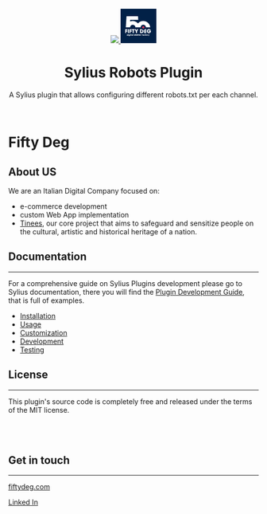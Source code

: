 <p align="center">
    <a href="https://sylius.com" target="_blank">
        <img src="https://demo.sylius.com/assets/shop/img/logo.png" />
    </a>
    <a href="https://fiftydeg.com" target="_blank">
        <img src="doc/images/fd.png" />
    </a>
</p>

<h1 align="center">Sylius Robots Plugin</h1>

<p align="center">A Sylius plugin that allows configuring different robots.txt per each channel.</p>
<br/>

# Fifty Deg

## About US
We are an Italian Digital Company focused on:
- e-commerce development
- custom Web App implementation
- <a href="https://tinees.com/join-tinees/" target="_blank">Tinees</a>, our core project that aims to safeguard and sensitize people on the cultural, artistic and historical heritage of a nation.

## Documentation
------------------

For a comprehensive guide on Sylius Plugins development please go to Sylius documentation,
there you will find the <a href="https://docs.sylius.com/en/latest/plugin-development-guide/index.html">Plugin Development Guide</a>, that is full of examples.

<ul>
<li><a href="doc/installation.md">Installation</a></li>
<li><a href="doc/usage.md">Usage</a></li>
<li><a href="doc/customization.md">Customization</a></li>
<li><a href="doc/development.md">Development</a></li>
<li><a href="doc/testing.md">Testing</a></li>
</ul>

## License
------------------
This plugin's source code is completely free and released under the terms of the MIT license.
<br/>
<br/>
<br/>
<br/>

## Get in touch
------------------
<a href="https://fiftydeg.com/" target="_blank">fiftydeg.com</a>

<a href="https://www.linkedin.com/company/fiftydeg/" target="_blank" rel="nooperer noreferrer">Linked In</a>
